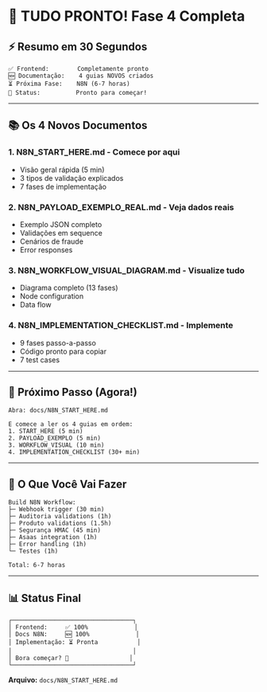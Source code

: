 # 🎉 TUDO PRONTO! Fase 4 Completa

## ⚡ Resumo em 30 Segundos

```
✅ Frontend:        Completamente pronto
🆕 Documentação:    4 guias NOVOS criados
⏳ Próxima Fase:    N8N (6-7 horas)
🚀 Status:          Pronto para começar!
```

---

## 📚 Os 4 Novos Documentos

### 1. **N8N_START_HERE.md** - Comece por aqui
- Visão geral rápida (5 min)
- 3 tipos de validação explicados
- 7 fases de implementação

### 2. **N8N_PAYLOAD_EXEMPLO_REAL.md** - Veja dados reais
- Exemplo JSON completo
- Validações em sequence
- Cenários de fraude
- Error responses

### 3. **N8N_WORKFLOW_VISUAL_DIAGRAM.md** - Visualize tudo
- Diagrama completo (13 fases)
- Node configuration
- Data flow

### 4. **N8N_IMPLEMENTATION_CHECKLIST.md** - Implemente
- 9 fases passo-a-passo
- Código pronto para copiar
- 7 test cases

---

## 🎯 Próximo Passo (Agora!)

```
Abra: docs/N8N_START_HERE.md

E comece a ler os 4 guias em ordem:
1. START_HERE (5 min)
2. PAYLOAD_EXEMPLO (5 min)
3. WORKFLOW_VISUAL (10 min)
4. IMPLEMENTATION_CHECKLIST (30+ min)
```

---

## 💪 O Que Você Vai Fazer

```
Build N8N Workflow:
├─ Webhook trigger (30 min)
├─ Auditoria validations (1h)
├─ Produto validations (1.5h)
├─ Segurança HMAC (45 min)
├─ Asaas integration (1h)
├─ Error handling (1h)
└─ Testes (1h)

Total: 6-7 horas
```

---

## 📊 Status Final

```
┌──────────────────────────────────┐
│ Frontend:     ✅ 100%             │
│ Docs N8N:     🆕 100%             │
│ Implementação: ⏳ Pronta           │
│                                  │
│ Bora começar? 🚀                 │
└──────────────────────────────────┘
```

**Arquivo:** `docs/N8N_START_HERE.md`
